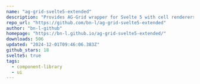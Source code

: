 ```yaml
---
name: "ag-grid-svelte5-extended"
description: "Provides AG-Grid wrapper for Svelte 5 with cell renderers and reactivity."
repo_url: "https://github.com/bn-l/ag-grid-svelte5-extended"
author: "bn-l-github"
homepage: "https://bn-l.github.io/ag-grid-svelte5-extended/"
downloads: 506
updated: "2024-12-01T09:46:06.383Z"
github_stars: 18
svelte5: true
tags: 
  - component-library
  - ui
---
```

